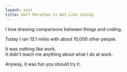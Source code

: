 ```yaml
---
layout: post
title: Half Marathon is Not Like Coding
---
```


I love drawing comparisons between things and coding.

Today I ran 13.1 miles with about 10,000 other people.

It was nothing like work.  
It didn't teach me anything about what I do at work.

Anyway, it was fun you should try it.
